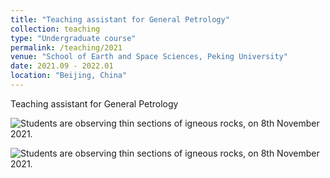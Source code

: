```yaml
---
title: "Teaching assistant for General Petrology"
collection: teaching
type: "Undergraduate course"
permalink: /teaching/2021
venue: "School of Earth and Space Sciences, Peking University"
date: 2021.09 - 2022.01
location: "Beijing, China"
---
```


Teaching assistant for General Petrology 

![Students are observing thin sections of igneous rocks, on 8th November 2021.](20211108-1.jpg "General Petrology")

![Students are observing thin sections of igneous rocks, on 8th November 2021.](20211108-2.jpg "General Petrology")
